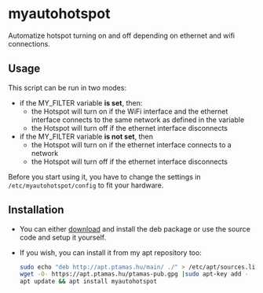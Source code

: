 # myautohotspot
Automatize hotspot turning on and off depending on ethernet and wifi connections.

## Usage

This script can be run in two modes:

- if the MY_FILTER variable **is set**, then:
  - the Hotspot will turn on if the WiFi interface and the ethernet interface connects to the same network as defined in the variable
  - the Hotspot will turn off if the ethernet interface disconnects
- if the MY_FILTER variable **is not set**, then
  - the Hotspot will turn on if the ethernet interface connects to a network
  - the Hotspot will turn off if the ethernet interface disconnects

Before you start using it, you have to change the settings in `/etc/myautohotspot/config` to fit your hardware.

## Installation
- You can either [download](https://github.com/tamas646/myautohotspot/raw/main/myautohotspot_1.1.1_all.deb) and install the deb package or use the source code and setup it yourself.

- If you wish, you can install it from my apt repository too:

  ```sh
  sudo echo "deb http://apt.ptamas.hu/main/ ./" > /etc/apt/sources.list.d/apt.ptamas.list
  wget -O- https://apt.ptamas.hu/ptamas-pub.gpg |sudo apt-key add -
  apt update && apt install myautohotspot
  ```
